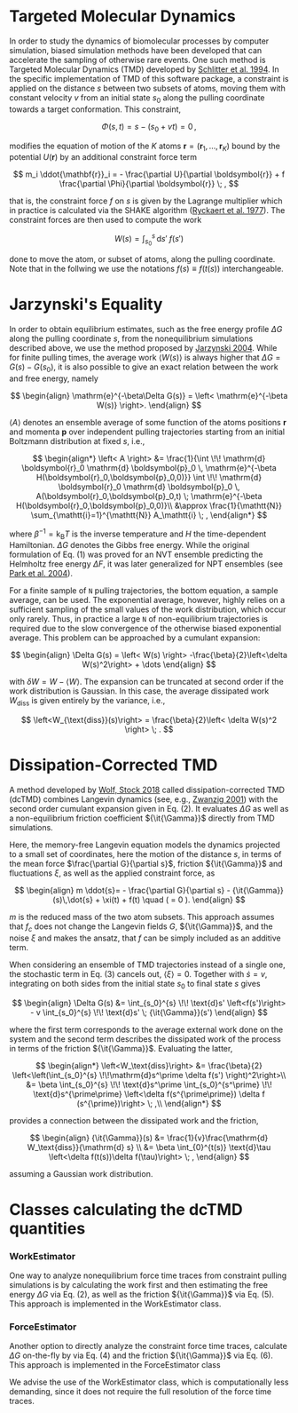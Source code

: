 
# Targeted Molecular Dynamics

In order to study the dynamics of biomolecular processes by computer simulation, biased simulation methods have been developed that can accelerate the sampling of otherwise rare events. One such method is Targeted Molecular Dynamics (TMD) developed by [Schlitter et al. 1994](https://doi.org/10.1016/0263-7855(94)80072-3).
In the specific implementation of TMD of this software package, a constraint is applied on the distance $s$ between two subsets of atoms, moving them with constant velocity $v$ from an initial state $s_0$ along the pulling coordinate towards a target conformation. This constraint,

$$ \Phi(s,t) =  s -(s_0 + v t)  = 0 \, , $$

modifies the equation of motion of the $K$ atoms $\boldsymbol{r}=(\boldsymbol{r}_1,\dots,\boldsymbol{r}_K)$ bound by the potential $U(\boldsymbol{r})$ by an additional constraint force term

$$  m_i \ddot{\mathbf{r}}_i = - \frac{\partial U}{\partial \boldsymbol{r}} + f \frac{\partial \Phi}{\partial \boldsymbol{r}} \; , $$

that is, the constraint force $f$ on $s$ is given by the Lagrange multiplier which in practice is calculated via the SHAKE algorithm ([Ryckaert et al. 1977](https://doi.org/10.1016/0021-9991(77)90098-5)). The constraint forces are then used to compute the work

$$ W(s)=\int_{s_0}^{s} \!\! \mathrm{d} s'  \; f(s') $$

done to move the atom, or subset of atoms, along the pulling coordinate. Note that in the follwing we use the notations $f(s) \equiv f(t(s))$ interchangeable. 



# Jarzynski's Equality

In order to obtain equilibrium estimates, such as the free energy profile $\Delta G$ along the pulling coordinate $s$, from the nonequilibrium simulations described above, we use the method proposed by [Jarzynski 2004](https://doi.org/10.1088/1742-5468/2004/09/P09005). While for finite pulling times, the average work $\left<W(s)\right>$ is always higher that $\Delta G = G(s)-G(s_0)$, it is also possible to give an exact relation between the work and free energy, namely

$$
\begin{align}
\mathrm{e}^{-\beta\Delta G(s)} = \left< \mathrm{e}^{-\beta W(s)} \right>. 
\end{align}
$$

$\left< A  \right>$ denotes an ensemble average of some function of the atoms positions $\boldsymbol{r}$ and momenta $\boldsymbol{p}$ over independent pulling trajectories starting from an initial Boltzmann distribution at fixed $s$, i.e.,

$$
\begin{align*}
	\left< A  \right> &= \frac{1}{\int \!\! \mathrm{d} \boldsymbol{r}_0  \mathrm{d} \boldsymbol{p}_0 \,  \mathrm{e}^{-\beta H(\boldsymbol{r}_0,\boldsymbol{p}_0,0)}} \int \!\! \mathrm{d} \boldsymbol{r}_0  \mathrm{d} \boldsymbol{p}_0 \, A(\boldsymbol{r}_0,\boldsymbol{p}_0,t) \; \mathrm{e}^{-\beta H(\boldsymbol{r}_0,\boldsymbol{p}_0,0)}\\
	&\approx \frac{1}{\mathtt{N}} \sum_{\mathtt{i}=1}^{\mathtt{N}} A_\mathtt{i} \; ,
\end{align*} 
$$

where $\beta^{-1} = \mathrm{k}_\mathrm{B} T$ is the inverse temperature and $H$ the time-dependent Hamiltonian. $\Delta G$ denotes the Gibbs free energy. While the original formulation of Eq. (1) was proved for an NVT ensemble predicting the Helmholtz free energy $\Delta F$, it was later generalized for NPT ensembles (see [Park et al. 2004](https://aip.scitation.org/doi/abs/10.1063/1.1651473)). 

For a finite sample of $\mathtt{N}$ pulling trajectories, the bottom equation, a sample average, can be used. The exponential average, however, highly relies on a sufficient sampling of the small values of the work distribution, which occur only rarely. Thus, in practice a large $\mathtt{N}$ of non-equilibrium trajectories is required due to the slow convergence of the otherwise biased exponential average. This problem can be approached by a cumulant expansion:

$$
\begin{align}
\Delta G(s) = \left< W(s) \right> -\frac{\beta}{2}\left<\delta W(s)^2\right> + \dots
\end{align} 
$$

with $\delta W = W -\left< W\right>$. The expansion can be truncated at second order if the work distribution is Gaussian. In this case, the average dissipated work $W_{\text{diss}}$ is given entirely by the variance, i.e.,

$$	\left<W_{\text{diss}}(s)\right> = \frac{\beta}{2}\left< \delta W(s)^2 \right> \; .
$$


# Dissipation-Corrected TMD

A method developed by [Wolf, Stock 2018](https://doi.org/10.1021/acs.jctc.8b00835) called dissipation-corrected TMD (dcTMD) combines Langevin dynamics (see, e.g., [Zwanzig 2001](https://global.oup.com/academic/product/nonequilibrium-statistical-mechanics-9780195140187?q=zwanzig&lang=en&cc=de)) with the second order cumulant expansion given in Eq. (2). It evaluates $\Delta G$ as well as a non-equilibrium friction coefficient ${\it{\Gamma}}$ directly from TMD simulations.

Here, the memory-free Langevin equation models the dynamics projected to a small set of coordinates, here the motion of the distance $s$, in terms of the mean force $\frac{\partial G}{\partial s}$, friction ${\it{\Gamma}}$ and fluctuations $\xi$, as well as the applied constraint force, as

$$	
\begin{align}
m \ddot{s}= - \frac{\partial G}{\partial s} - {\it{\Gamma}}(s)\,\dot{s} + \xi(t) + f(t) \quad ( = 0 ).
\end{align}
$$

$m$ is the reduced mass of the two atom subsets. This approach assumes that $f_c$ does not change the Langevin fields $G$, ${\it{\Gamma}}$, and the noise $\xi$ and makes the ansatz, that $f$ can be simply included as an additive term. 

When considering an ensemble of TMD trajectories instead of a single one, the stochastic term in Eq. (3) cancels out, $\left< \xi \right>=0$. Together with $\dot{s}=v$, integrating on both sides from the initial state $s_0$ to final state $s$ gives

$$
\begin{align}
	\Delta G(s) &= \int_{s_0}^{s} \!\! \text{d}s' \left<f(s')\right> - v \int_{s_0}^{s} \!\! \text{d}s' \; {\it{\Gamma}}(s')  
\end{align}
$$

where the first term corresponds to the average external work done on the system and the second term describes the dissipated work of the process in terms of the friction ${\it{\Gamma}}$. Evaluating the latter,

$$
\begin{align*}
	\left<W_\text{diss}\right> &= \frac{\beta}{2} \left<\left(\int_{s_0}^{s} \!\!\mathrm{d}s^\prime \delta f(s') \right)^2\right>\\
	&= \beta \int_{s_0}^{s} \!\! \text{d}s^\prime \int_{s_0}^{s^\prime} \!\! \text{d}s^{\prime\prime} \left<\delta f(s^{\prime\prime}) \delta f (s^{\prime})\right> \; ,\\
\end{align*}
$$

provides a connection between the dissipated work and the friction,

$$
\begin{align}
 {\it{\Gamma}}(s) &= \frac{1}{v}\frac{\mathrm{d} W_\text{diss}}{\mathrm{d} s} \\
&= \beta \int_{0}^{t(s)} \text{d}\tau \left<\delta f(t(s))\delta f(\tau)\right>  \; ,
\end{align}
$$

assuming  a Gaussian work distribution.




# Classes calculating the dcTMD quantities


### WorkEstimator

One way to analyze nonequilibrium force time traces from constraint pulling simulations is by calculating the work first and then estimating the free energy  $\Delta G$ via Eq. (2), as well as the friction ${\it{\Gamma}}$ via Eq. (5). This approach is implemented in the WorkEstimator class.


### ForceEstimator 

Another option to directly analyze the constraint force time traces, calculate $\Delta G$ on-the-fly by via Eq. (4) and the friction ${\it{\Gamma}}$ via Eq. (6).  This approach is implemented in the ForceEstimator class

We advise the use of the WorkEstimator class, which is computationally less demanding, since it does not require the full resolution of the force time traces.

